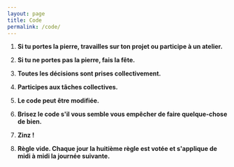```yaml
---
layout: page
title: Code
permalink: /code/
---
```


1. **Si tu portes la pierre, travailles sur ton projet ou participe à un atelier.**

2. **Si tu ne portes pas la pierre, fais la fête.**

3. **Toutes les décisions sont prises collectivement.**

4. **Participes aux tâches collectives.**

5. **Le code peut être modifiée.**

6. **Brisez le code s'il vous semble vous empêcher de faire quelque-chose de bien.**

7. **Zinz !**

8. **Règle vide. Chaque jour la huitième règle est votée et s'applique de midi à midi la journée suivante.**
